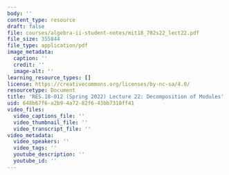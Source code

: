 ```yaml
---
body: ''
content_type: resource
draft: false
file: courses/algebra-ii-student-notes/mit18_702s22_lect22.pdf
file_size: 355844
file_type: application/pdf
image_metadata:
  caption: ''
  credit: ''
  image-alt: ''
learning_resource_types: []
license: https://creativecommons.org/licenses/by-nc-sa/4.0/
resourcetype: Document
title: 'RES.18-012 (Spring 2022) Lecture 22: Decomposition of Modules'
uid: 648b67f6-a2b9-4a72-82f6-43bb7310ff41
video_files:
  video_captions_file: ''
  video_thumbnail_file: ''
  video_transcript_file: ''
video_metadata:
  video_speakers: ''
  video_tags: ''
  youtube_description: ''
  youtube_id: ''
---
```

